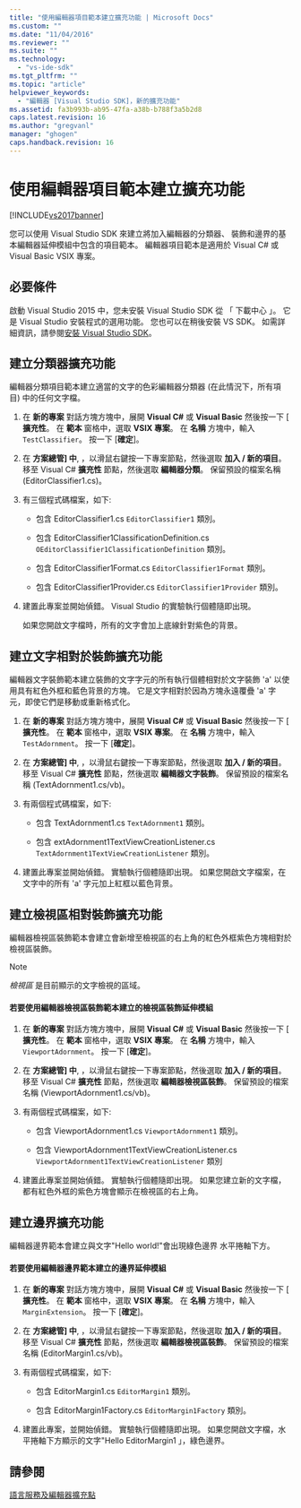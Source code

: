 ```yaml
---
title: "使用編輯器項目範本建立擴充功能 | Microsoft Docs"
ms.custom: ""
ms.date: "11/04/2016"
ms.reviewer: ""
ms.suite: ""
ms.technology: 
  - "vs-ide-sdk"
ms.tgt_pltfrm: ""
ms.topic: "article"
helpviewer_keywords: 
  - "編輯器 [Visual Studio SDK]，新的擴充功能"
ms.assetid: fa3b993b-ab95-47fa-a38b-b788f3a5b2d8
caps.latest.revision: 16
ms.author: "gregvanl"
manager: "ghogen"
caps.handback.revision: 16
---
```

# 使用編輯器項目範本建立擴充功能
[!INCLUDE[vs2017banner](../code-quality/includes/vs2017banner.md)]

您可以使用 Visual Studio SDK 來建立將加入編輯器的分類器、 裝飾和邊界的基本編輯器延伸模組中包含的項目範本。 編輯器項目範本是適用於 Visual C\# 或 Visual Basic VSIX 專案。  
  
## 必要條件  
 啟動 Visual Studio 2015 中，您未安裝 Visual Studio SDK 從 「 下載中心 」。 它是 Visual Studio 安裝程式的選用功能。 您也可以在稍後安裝 VS SDK。 如需詳細資訊，請參閱[安裝 Visual Studio SDK](../extensibility/installing-the-visual-studio-sdk.md)。  
  
## 建立分類器擴充功能  
 編輯器分類項目範本建立適當的文字的色彩編輯器分類器 \(在此情況下，所有項目\) 中的任何文字檔。  
  
1.  在 **新的專案** 對話方塊方塊中，展開 **Visual C\#** 或 **Visual Basic** 然後按一下 \[ **擴充性**。 在 **範本** 窗格中，選取 **VSIX 專案**。 在 **名稱** 方塊中，輸入 `TestClassifier`。 按一下 \[**確定**\]。  
  
2.  在 **方案總管\] 中**, ，以滑鼠右鍵按一下專案節點，然後選取 **加入 \/ 新的項目**。 移至 Visual C\# **擴充性** 節點，然後選取 **編輯器分類**。 保留預設的檔案名稱 \(EditorClassifier1.cs\)。  
  
3.  有三個程式碼檔案，如下:  
  
    -   包含 EditorClassifier1.cs `EditorClassifier1` 類別。  
  
    -   包含 EditorClassifier1ClassificationDefinition.cs `OEditorClassifier1ClassificationDefinition` 類別。  
  
    -   包含 EditorClassifier1Format.cs `EditorClassifier1Format`  類別。  
  
    -   包含 EditorClassifier1Provider.cs `EditorClassifier1Provider` 類別。  
  
4.  建置此專案並開始偵錯。 Visual Studio 的實驗執行個體隨即出現。  
  
     如果您開啟文字檔時，所有的文字會加上底線針對紫色的背景。  
  
## 建立文字相對於裝飾擴充功能  
 編輯器文字裝飾範本建立裝飾的文字字元的所有執行個體相對於文字裝飾 'a' 以使用具有紅色外框和藍色背景的方塊。 它是文字相對於因為方塊永遠覆疊 'a' 字元，即使它們是移動或重新格式化。  
  
1.  在 **新的專案** 對話方塊方塊中，展開 **Visual C\#** 或 **Visual Basic** 然後按一下 \[ **擴充性**。 在 **範本** 窗格中，選取 **VSIX 專案**。 在 **名稱** 方塊中，輸入 `TestAdornment`。 按一下 \[**確定**\]。  
  
2.  在 **方案總管\] 中**, ，以滑鼠右鍵按一下專案節點，然後選取 **加入 \/ 新的項目**。 移至 Visual C\# **擴充性** 節點，然後選取 **編輯器文字裝飾**。 保留預設的檔案名稱 \(TextAdornment1.cs\/vb\)。  
  
3.  有兩個程式碼檔案，如下:  
  
    -   包含 TextAdornment1.cs `TextAdornment1` 類別。  
  
    -   包含 extAdornment1TextViewCreationListener.cs `TextAdornment1TextViewCreationListener` 類別。  
  
4.  建置此專案並開始偵錯。 實驗執行個體隨即出現。 如果您開啟文字檔案，在文字中的所有 'a' 字元加上紅框以藍色背景。  
  
## 建立檢視區相對裝飾擴充功能  
 編輯器檢視區裝飾範本會建立會新增至檢視區的右上角的紅色外框紫色方塊相對於檢視區裝飾。  
  
> [!NOTE]
>  *檢視區* 是目前顯示的文字檢視的區域。  
  
#### 若要使用編輯器檢視區裝飾範本建立的檢視區裝飾延伸模組  
  
1.  在 **新的專案** 對話方塊方塊中，展開 **Visual C\#** 或 **Visual Basic** 然後按一下 \[ **擴充性**。 在 **範本** 窗格中，選取 **VSIX 專案**。 在 **名稱** 方塊中，輸入 `ViewportAdornment`。 按一下 \[**確定**\]。  
  
2.  在 **方案總管\] 中**, ，以滑鼠右鍵按一下專案節點，然後選取 **加入 \/ 新的項目**。 移至 Visual C\# **擴充性** 節點，然後選取 **編輯器檢視區裝飾**。 保留預設的檔案名稱 \(ViewportAdornment1.cs\/vb\)。  
  
3.  有兩個程式碼檔案，如下:  
  
    -   包含 ViewportAdornment1.cs `ViewportAdornment1` 類別。  
  
    -   包含 ViewportAdornment1TextViewCreationListener.cs `ViewportAdornment1TextViewCreationListener` 類別  
  
4.  建置此專案並開始偵錯。 實驗執行個體隨即出現。 如果您建立新的文字檔，都有紅色外框的紫色方塊會顯示在檢視區的右上角。  
  
## 建立邊界擴充功能  
 編輯器邊界範本會建立與文字"Hello world\!"會出現綠色邊界 水平捲軸下方。  
  
#### 若要使用編輯器邊界範本建立的邊界延伸模組  
  
1.  在 **新的專案** 對話方塊方塊中，展開 **Visual C\#** 或 **Visual Basic** 然後按一下 \[ **擴充性**。 在 **範本** 窗格中，選取 **VSIX 專案**。 在 **名稱** 方塊中，輸入 `MarginExtension`。 按一下 \[**確定**\]。  
  
2.  在 **方案總管\] 中**, ，以滑鼠右鍵按一下專案節點，然後選取 **加入 \/ 新的項目**。 移至 Visual C\# **擴充性** 節點，然後選取 **編輯器檢視區裝飾**。 保留預設的檔案名稱 \(EditorMargin1.cs\/vb\)。  
  
3.  有兩個程式碼檔案，如下:  
  
    -   包含 EditorMargin1.cs `EditorMargin1` 類別。  
  
    -   包含 EditorMargin1Factory.cs `EditorMargin1Factory` 類別。  
  
4.  建置此專案，並開始偵錯。 實驗執行個體隨即出現。 如果您開啟文字檔，水平捲軸下方顯示的文字"Hello EditorMargin1 」，綠色邊界。  
  
## 請參閱  
 [語言服務及編輯器擴充點](../extensibility/language-service-and-editor-extension-points.md)